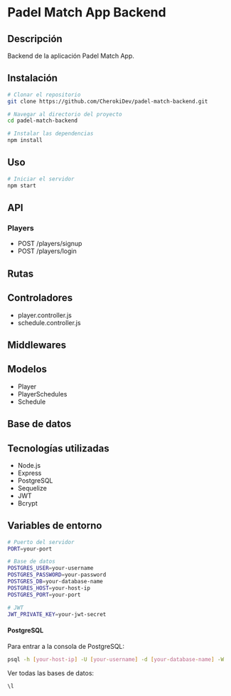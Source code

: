# Padel Match App Backend

## Descripción

Backend de la aplicación Padel Match App.

## Instalación

```bash
# Clonar el repositorio
git clone https://github.com/CherokiDev/padel-match-backend.git

# Navegar al directorio del proyecto
cd padel-match-backend

# Instalar las dependencias
npm install
```

## Uso

```bash
# Iniciar el servidor
npm start
```

## API

### Players

- POST /players/signup
- POST /players/login

## Rutas

## Controladores

- player.controller.js
- schedule.controller.js

## Middlewares

## Modelos

- Player
- PlayerSchedules
- Schedule

## Base de datos

## Tecnologías utilizadas

- Node.js
- Express
- PostgreSQL
- Sequelize
- JWT
- Bcrypt

## Variables de entorno

```bash
# Puerto del servidor
PORT=your-port

# Base de datos
POSTGRES_USER=your-username
POSTGRES_PASSWORD=your-password
POSTGRES_DB=your-database-name
POSTGRES_HOST=your-host-ip
POSTGRES_PORT=your-port

# JWT
JWT_PRIVATE_KEY=your-jwt-secret
```

#### PostgreSQL

Para entrar a la consola de PostgreSQL:

```bash
psql -h [your-host-ip] -U [your-username] -d [your-database-name] -W
```

Ver todas las bases de datos:

```bash
\l
```
